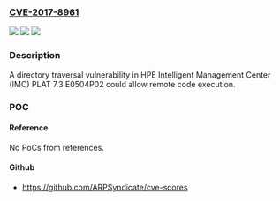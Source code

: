 ### [CVE-2017-8961](https://cve.mitre.org/cgi-bin/cvename.cgi?name=CVE-2017-8961)
![](https://img.shields.io/static/v1?label=Product&message=Intelligent%20Management%20Center&color=blue)
![](https://img.shields.io/static/v1?label=Version&message=7.3%20E0504P02%20&color=brightgreen)
![](https://img.shields.io/static/v1?label=Vulnerability&message=HPESBHF03788%20rev.1%20-%20Hewlett%20Packard%20Enterprise%20Intelligent%20Management%20Center%20flexFileUpload%20Directory%20Traversal%20Remote%20Code%20Execution%20Vulnerability&color=brightgreen)

### Description

A directory traversal vulnerability in HPE Intelligent Management Center (IMC) PLAT 7.3 E0504P02 could allow remote code execution.

### POC

#### Reference
No PoCs from references.

#### Github
- https://github.com/ARPSyndicate/cve-scores

